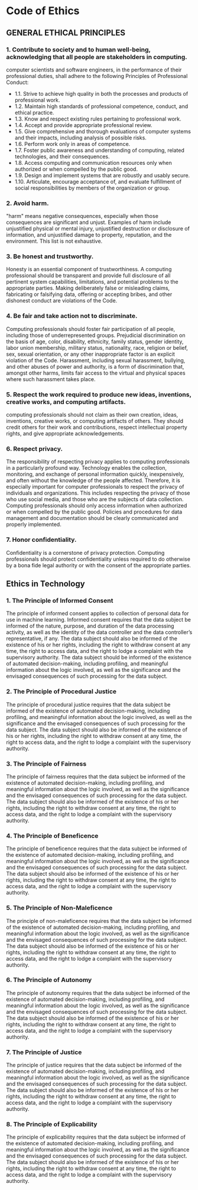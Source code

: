 # Code of Ethics

## GENERAL ETHICAL PRINCIPLES

### 1. Contribute to society and to human well-being, acknowledging that all people are stakeholders in computing.
computer scientists and software engineers, in the performance of their professional duties, shall adhere to the following Principles of Professional Conduct:
- 1.1. Strive to achieve high quality in both the processes and products of professional work.
- 1.2. Maintain high standards of professional competence, conduct, and ethical practice.
- 1.3. Know and respect existing rules pertaining to professional work.
- 1.4. Accept and provide appropriate professional review.
- 1.5. Give comprehensive and thorough evaluations of computer systems and their impacts, including analysis of possible risks.
- 1.6. Perform work only in areas of competence.
- 1.7. Foster public awareness and understanding of computing, related technologies, and their consequences.
- 1.8. Access computing and communication resources only when authorized or when compelled by the public good.
- 1.9. Design and implement systems that are robustly and usably secure.
- 1.10. Articulate, encourage acceptance of, and evaluate fulfillment of social responsibilities by members of the organization or group.

### 2. Avoid harm.
"harm" means negative consequences, especially when those consequences are significant and unjust. Examples of harm include unjustified physical or mental injury, unjustified destruction or disclosure of information, and unjustified damage to property, reputation, and the environment. This list is not exhaustive.

### 3. Be honest and trustworthy.
Honesty is an essential component of trustworthiness. A computing professional should be transparent and provide full disclosure of all pertinent system capabilities, limitations, and potential problems to the appropriate parties. Making deliberately false or misleading claims, fabricating or falsifying data, offering or accepting bribes, and other dishonest conduct are violations of the Code.

### 4. Be fair and take action not to discriminate.
Computing professionals should foster fair participation of all people, including those of underrepresented groups. Prejudicial discrimination on the basis of age, color, disability, ethnicity, family status, gender identity, labor union membership, military status, nationality, race, religion or belief, sex, sexual orientation, or any other inappropriate factor is an explicit violation of the Code. Harassment, including sexual harassment, bullying, and other abuses of power and authority, is a form of discrimination that, amongst other harms, limits fair access to the virtual and physical spaces where such harassment takes place.

### 5. Respect the work required to produce new ideas, inventions, creative works, and computing artifacts.
computing professionals should not claim as their own creation, ideas, inventions, creative works, or computing artifacts of others. They should credit others for their work and contributions, respect intellectual property rights, and give appropriate acknowledgements.

### 6. Respect privacy.
The responsibility of respecting privacy applies to computing professionals in a particularly profound way. Technology enables the collection, monitoring, and exchange of personal information quickly, inexpensively, and often without the knowledge of the people affected. Therefore, it is especially important for computer professionals to respect the privacy of individuals and organizations. This includes respecting the privacy of those who use social media, and those who are the subjects of data collection. Computing professionals should only access information when authorized or when compelled by the public good. Policies and procedures for data management and documentation should be clearly communicated and properly implemented.

### 7. Honor confidentiality.
Confidentiality is a cornerstone of privacy protection. Computing professionals should protect confidentiality unless required to do otherwise by a bona fide legal authority or with the consent of the appropriate parties.

## Ethics in Technology

### 1. The Principle of Informed Consent
The principle of informed consent applies to collection of personal data for use in machine learning. Informed consent requires that the data subject be informed of the nature, purpose, and duration of the data processing activity, as well as the identity of the data controller and the data controller’s representative, if any. The data subject should also be informed of the existence of his or her rights, including the right to withdraw consent at any time, the right to access data, and the right to lodge a complaint with the supervisory authority. The data subject should be informed of the existence of automated decision-making, including profiling, and meaningful information about the logic involved, as well as the significance and the envisaged consequences of such processing for the data subject.

### 2. The Principle of Procedural Justice
The principle of procedural justice requires that the data subject be informed of the existence of automated decision-making, including profiling, and meaningful information about the logic involved, as well as the significance and the envisaged consequences of such processing for the data subject. The data subject should also be informed of the existence of his or her rights, including the right to withdraw consent at any time, the right to access data, and the right to lodge a complaint with the supervisory authority.

### 3. The Principle of Fairness
The principle of fairness requires that the data subject be informed of the existence of automated decision-making, including profiling, and meaningful information about the logic involved, as well as the significance and the envisaged consequences of such processing for the data subject. The data subject should also be informed of the existence of his or her rights, including the right to withdraw consent at any time, the right to access data, and the right to lodge a complaint with the supervisory authority.

### 4. The Principle of Beneficence
The principle of beneficence requires that the data subject be informed of the existence of automated decision-making, including profiling, and meaningful information about the logic involved, as well as the significance and the envisaged consequences of such processing for the data subject. The data subject should also be informed of the existence of his or her rights, including the right to withdraw consent at any time, the right to access data, and the right to lodge a complaint with the supervisory authority.

### 5. The Principle of Non-Maleficence
The principle of non-maleficence requires that the data subject be informed of the existence of automated decision-making, including profiling, and meaningful information about the logic involved, as well as the significance and the envisaged consequences of such processing for the data subject. The data subject should also be informed of the existence of his or her rights, including the right to withdraw consent at any time, the right to access data, and the right to lodge a complaint with the supervisory authority.

### 6. The Principle of Autonomy
The principle of autonomy requires that the data subject be informed of the existence of automated decision-making, including profiling, and meaningful information about the logic involved, as well as the significance and the envisaged consequences of such processing for the data subject. The data subject should also be informed of the existence of his or her rights, including the right to withdraw consent at any time, the right to access data, and the right to lodge a complaint with the supervisory authority.

### 7. The Principle of Justice
The principle of justice requires that the data subject be informed of the existence of automated decision-making, including profiling, and meaningful information about the logic involved, as well as the significance and the envisaged consequences of such processing for the data subject. The data subject should also be informed of the existence of his or her rights, including the right to withdraw consent at any time, the right to access data, and the right to lodge a complaint with the supervisory authority.

### 8. The Principle of Explicability
The principle of explicability requires that the data subject be informed of the existence of automated decision-making, including profiling, and meaningful information about the logic involved, as well as the significance and the envisaged consequences of such processing for the data subject. The data subject should also be informed of the existence of his or her rights, including the right to withdraw consent at any time, the right to access data, and the right to lodge a complaint with the supervisory authority.

